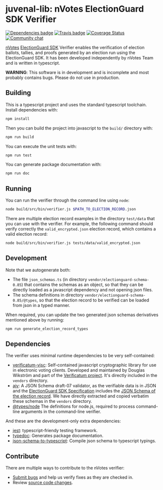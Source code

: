 # juvenal-lib: nVotes ElectionGuard SDK Verifier

[![Dependencies badge](https://david-dm.org/nVotes/juvenal-lib.svg)](https://david-dm.org/nVotes/juvenal-lib)
[![Travis badge](https://travis-ci.org/nVotes/juvenal-lib.svg?branch=master)](https://travis-ci.org/nVotes/juvenal-lib)
[![Coverage Status](https://coveralls.io/repos/github/nVotes/juvenal-lib/badge.svg?branch=master)](https://coveralls.io/github/nVotes/juvenal-lib?branch=master)
[![Community chat](https://img.shields.io/discord/651538033291690014)](https://discord.gg/dfdnFWJ)

[nVotes] [ElectionGuard SDK] Verifier enables the verification of election
ballots, tallies, and proofs generated by an election run using the 
ElectionGuard SDK. It has been developed independently by nVotes Team and is 
written in typescript.

**WARNING**: This software is in development and is incomplete and most probably
contains bugs. Please do not use in production.

## Building

This is a typescript project and uses the standard typescript toolchain. 
Install dependencies with:

```bash
npm install
```

Then you can build the project into javascript to the `build/` directory with:

```bash
npm run build
```

You can execute the unit tests with:

```bash
npm run test
```

You can generate package documentation with:

```bash
npm run doc 
```

## Running

You can run the verifier through the command line using `node`:

```bash
node build/src/bin/verifier.js $PATH_TO_ELECTION_RECORD.json
```

There are multiple election record examples in the directory `test/data` that
you can use with the verifier. For example, the following command should verify
correctly the `valid_encrypted.json` election record, which contains a valid
election record:

```bash
node build/src/bin/verifier.js tests/data/valid_encrypted.json
```

## Development

Note that we autogenerate both:
- The file `json_schemas.ts` (in directory `vendor/electionguard-schema-0.85`) 
  that contains the schemas as an object, so that they can be directly loaded 
  as a javascript dependency and not opening json files.
- The schema definitions in directory `vendor/electionguard-schema-0.85/@types`,
  so that the election record to be verified can be loaded from json in a typed
  manner.

When required, you can update the two generated json schemas derivatives 
mentioned above by running:

```bash
npm run generate_election_record_types
```

## Dependencies

The verifier uses minimal runtime dependencies to be very self-contained:
- [verificatum-vjsc]: Self-contained javascript cryptographic library for use 
  in electronic voting clients. Developed and maintained by Douglas Wikström 
  and part of the [Verificatum project]. It's directly included in the 
  `vendors` directory.
- [ajv]: A JSON Schema draft-07 validator, as the verifiable data is in JSON
  and the [ElectionGuard SDK Specification] includes the 
  [JSON Schema of the election record]. We have directly extracted and copied 
  verbatim these schemas in the `vendors` directory.
- [@types/node] The definitions for node.js, required to process command-line 
  arguments in the command-line verifier.

And these are the development-only extra dependencies:
- [jest]: typescript-friendy testing framework.
- [typedoc]: Generates package documentation.
- [json-schema-to-typescript]: Compile json schema to typescript typings.

## Contribute

There are multiple ways to contribute to the nVotes verifier:

- [Submit bugs] and help us verify fixes as they are checked in.
- Review [source code changes].

[nVotes]: https://nvotes.com

[ElectionGuard SDK]: https://github.com/microsoft/ElectionGuard-SDK

[ElectionGuard Preliminary Specification V0.85]: https://raw.githubusercontent.com/microsoft/ElectionGuard-SDK-Specification/master/Informal/ElectionGuardSpecificationV0.85.pdf

[ElectionGuard SDK Specification]: https://raw.githubusercontent.com/microsoft/ElectionGuard-SDK-Specification/master/Informal/ElectionGuardSpecificationV0.85.pdf

[jsonschema published in the formal specification]: https://github.com/microsoft/ElectionGuard-SDK-Specification/tree/781c38ec95416842d68a0adfceb5be63845497e8/Formal/schema/schemas

[verificatum-vjsc]: https://github.com/verificatum/verificatum-vjsc/

[Verificatum project]: https://verificatum.org

[ajv]: https://www.npmjs.com/package/ajv

[JSON Schema of the election record]: https://github.com/microsoft/ElectionGuard-SDK-Specification/tree/781c38ec95416842d68a0adfceb5be63845497e8/Formal/schema/schemas

[@types/node]: https://www.npmjs.com/package/@types/node

[jest]: https://jestjs.io/

[typedoc]: https://github.com/TypeStrong/typedoc

[Submit bugs]: https://github.com/nVotesOrg/nvotes-electionguard-sdk-verifier/issues

[source code changes]: https://github.com/nVotesOrg/juvenal-lib/pulls

[json-schema-to-typescript]: https://www.npmjs.com/package/json-schema-to-typescript
